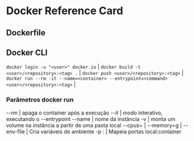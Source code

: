 # Docker Reference Card

## Dockerfile

## Docker CLI

```docker login -u "<user>" docker.io``` | 
```docker build -t <user>/<repository>:<tag> .``` |
```docker push <user>/<repository>:<tag>``` |
```docker run --rm -it --name=<container> --entrypoint=<command> <user>/<repository>:<tag>``` |


### Parâmetros docker run

--rm | apaga o container após a execução
--it | modo interativo, executando o --entrypoint
--name <container> | nome da instância
-v <path> | monta um volume na instância a partir de uma pasta local
--cpus=<int>  |
--memory=<int>g |
--env-file <file> | Cria variáveis de ambiente
-p <int>:<int> | Mapeia portas local:container
